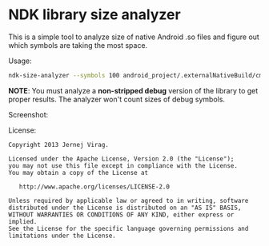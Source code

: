 NDK library size analyzer
==========================

This is a simple tool to analyze size of native Android .so files and figure out which symbols are taking the most space.

Usage:

```bash
ndk-size-analyzer --symbols 100 android_project/.externalNativeBuild/cmake/debug/obj/armeabi-v7a/libnative.so
```

**NOTE**: You must analyze a **non-stripped debug** version of the library to get proper results. The analyzer won't count sizes of debug symbols.

Screenshot:

License:

```
Copyright 2013 Jernej Virag.

Licensed under the Apache License, Version 2.0 (the "License");
you may not use this file except in compliance with the License.
You may obtain a copy of the License at

   http://www.apache.org/licenses/LICENSE-2.0

Unless required by applicable law or agreed to in writing, software
distributed under the License is distributed on an "AS IS" BASIS,
WITHOUT WARRANTIES OR CONDITIONS OF ANY KIND, either express or implied.
See the License for the specific language governing permissions and
limitations under the License.
```
